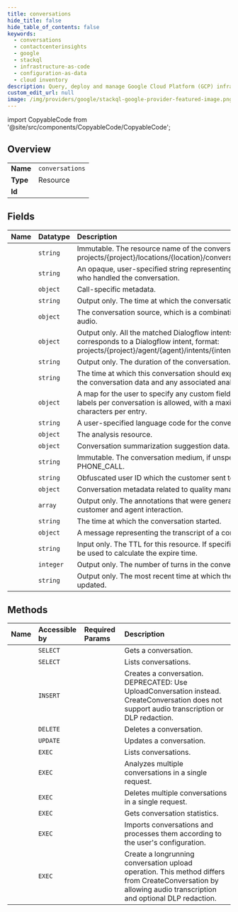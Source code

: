 ```yaml
---
title: conversations
hide_title: false
hide_table_of_contents: false
keywords:
  - conversations
  - contactcenterinsights
  - google    
  - stackql
  - infrastructure-as-code
  - configuration-as-data
  - cloud inventory
description: Query, deploy and manage Google Cloud Platform (GCP) infrastructure and resources using SQL
custom_edit_url: null
image: /img/providers/google/stackql-google-provider-featured-image.png
---
```


import CopyableCode from '@site/src/components/CopyableCode/CopyableCode';




## Overview
<table><tbody>
<tr><td><b>Name</b></td><td><code>conversations</code></td></tr>
<tr><td><b>Type</b></td><td>Resource</td></tr>
<tr><td><b>Id</b></td><td><CopyableCode code="google.contactcenterinsights.conversations" /></td></tr>
</tbody></table>

## Fields
| Name | Datatype | Description |
|:-----|:---------|:------------|
| <CopyableCode code="name" /> | `string` | Immutable. The resource name of the conversation. Format: projects/&#123;project&#125;/locations/&#123;location&#125;/conversations/&#123;conversation&#125; |
| <CopyableCode code="agentId" /> | `string` | An opaque, user-specified string representing the human agent who handled the conversation. |
| <CopyableCode code="callMetadata" /> | `object` | Call-specific metadata. |
| <CopyableCode code="createTime" /> | `string` | Output only. The time at which the conversation was created. |
| <CopyableCode code="dataSource" /> | `object` | The conversation source, which is a combination of transcript and audio. |
| <CopyableCode code="dialogflowIntents" /> | `object` | Output only. All the matched Dialogflow intents in the call. The key corresponds to a Dialogflow intent, format: projects/&#123;project&#125;/agent/&#123;agent&#125;/intents/&#123;intent&#125; |
| <CopyableCode code="duration" /> | `string` | Output only. The duration of the conversation. |
| <CopyableCode code="expireTime" /> | `string` | The time at which this conversation should expire. After this time, the conversation data and any associated analyses will be deleted. |
| <CopyableCode code="labels" /> | `object` | A map for the user to specify any custom fields. A maximum of 20 labels per conversation is allowed, with a maximum of 256 characters per entry. |
| <CopyableCode code="languageCode" /> | `string` | A user-specified language code for the conversation. |
| <CopyableCode code="latestAnalysis" /> | `object` | The analysis resource. |
| <CopyableCode code="latestSummary" /> | `object` | Conversation summarization suggestion data. |
| <CopyableCode code="medium" /> | `string` | Immutable. The conversation medium, if unspecified will default to PHONE_CALL. |
| <CopyableCode code="obfuscatedUserId" /> | `string` | Obfuscated user ID which the customer sent to us. |
| <CopyableCode code="qualityMetadata" /> | `object` | Conversation metadata related to quality management. |
| <CopyableCode code="runtimeAnnotations" /> | `array` | Output only. The annotations that were generated during the customer and agent interaction. |
| <CopyableCode code="startTime" /> | `string` | The time at which the conversation started. |
| <CopyableCode code="transcript" /> | `object` | A message representing the transcript of a conversation. |
| <CopyableCode code="ttl" /> | `string` | Input only. The TTL for this resource. If specified, then this TTL will be used to calculate the expire time. |
| <CopyableCode code="turnCount" /> | `integer` | Output only. The number of turns in the conversation. |
| <CopyableCode code="updateTime" /> | `string` | Output only. The most recent time at which the conversation was updated. |
## Methods
| Name | Accessible by | Required Params | Description |
|:-----|:--------------|:----------------|:------------|
| <CopyableCode code="get" /> | `SELECT` | <CopyableCode code="conversationsId, locationsId, projectsId" /> | Gets a conversation. |
| <CopyableCode code="list" /> | `SELECT` | <CopyableCode code="locationsId, projectsId" /> | Lists conversations. |
| <CopyableCode code="create" /> | `INSERT` | <CopyableCode code="locationsId, projectsId" /> | Creates a conversation. DEPRECATED: Use UploadConversation instead. CreateConversation does not support audio transcription or DLP redaction. |
| <CopyableCode code="delete" /> | `DELETE` | <CopyableCode code="conversationsId, locationsId, projectsId" /> | Deletes a conversation. |
| <CopyableCode code="patch" /> | `UPDATE` | <CopyableCode code="conversationsId, locationsId, projectsId" /> | Updates a conversation. |
| <CopyableCode code="_list" /> | `EXEC` | <CopyableCode code="locationsId, projectsId" /> | Lists conversations. |
| <CopyableCode code="bulk_analyze" /> | `EXEC` | <CopyableCode code="locationsId, projectsId" /> | Analyzes multiple conversations in a single request. |
| <CopyableCode code="bulk_delete" /> | `EXEC` | <CopyableCode code="locationsId, projectsId" /> | Deletes multiple conversations in a single request. |
| <CopyableCode code="calculate_stats" /> | `EXEC` | <CopyableCode code="locationsId, projectsId" /> | Gets conversation statistics. |
| <CopyableCode code="ingest" /> | `EXEC` | <CopyableCode code="locationsId, projectsId" /> | Imports conversations and processes them according to the user's configuration. |
| <CopyableCode code="upload" /> | `EXEC` | <CopyableCode code="locationsId, projectsId" /> | Create a longrunning conversation upload operation. This method differs from CreateConversation by allowing audio transcription and optional DLP redaction. |
